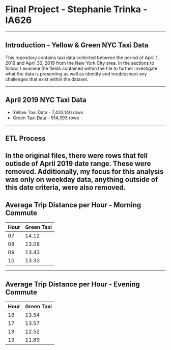 # Final Project - Stephanie Trinka - IA626 
-------------------------------------------------
## Introduction - Yellow & Green NYC Taxi Data

This repository contains taxi data collected between the period of April 1, 2019 and April 30, 2019 from the New York City area. In the sections to follow, I examine the fields contained within the file to further investigate what the data is presenting as well as identify and troubleshoot any challenges that exist within the dataset.

-------------------------------------------------
## April 2019 NYC Taxi Data
* Yellow Taxi Data - 7,433,140 rows
* Green Taxi Data - 514,393 rows

--------------------------------------------------
## ETL Process

In the original files, there were rows that fell outisde of April 2019 date range. These were removed. Additionally, my focus for this analysis was only on weekday data, anything outside of this date criteria, were also removed. 
--------------------------------------------------
## Average Trip Distance per Hour - Morning Commute
Hour | Green Taxi | 
-------------|-------------|
07 | 14.12 |
08 | 13.08 | 
09 | 13.43 |
10| 13.33  |
-----------------------------------------------------
## Average Trip Distance per Hour - Evening Commute 
Hour | Green Taxi | 
-------------|-------------|
16 |13.54 |
17 |13.57 |
18 |12.52 |
19 |11.89 |

